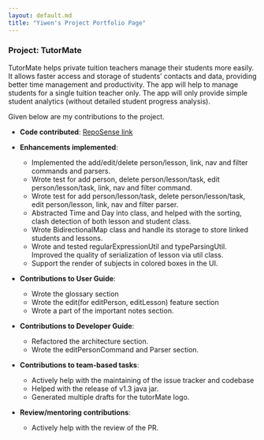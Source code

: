 ```yaml
---
layout: default.md
title: "Yiwen's Project Portfolio Page"
---
```


### Project: TutorMate

TutorMate helps private tuition teachers manage their students more easily. It allows faster access and storage of students’ contacts and data, providing better time management and productivity. The app will help to manage students for a single tuition teacher only. The app will only provide simple student analytics (without detailed student progress analysis).

Given below are my contributions to the project.

* **Code contributed**: [RepoSense link](https://nus-cs2103-ay2324s1.github.io/tp-dashboard/?search=yiwen101&breakdown=true)

* **Enhancements implemented**:
  * Implemented the add/edit/delete person/lesson, link, nav and filter commands and parsers.
  * Wrote test for add person, delete person/lesson/task, edit person/lesson/task, link, nav and filter command.
  * Wrote test for add person/lesson/task, delete person/lesson/task, edit person/lesson, link, nav and filter parser.
  * Abstracted Time and Day into class, and helped with the sorting, clash detection of both lesson and student class.
  * Wrote BidirectionalMap class and handle its storage to store linked students and lessons.
  * Wrote and tested regularExpressionUtil and typeParsingUtil. Improved the quality of serialization of lesson via util class.
  * Support the render of subjects in colored boxes in the UI.

* **Contributions to User Guide**:
    * Wrote the glossary section
    * Wrote the edit(for editPerson, editLesson) feature section
    * Wrote a part of the important notes section.

* **Contributions to Developer Guide**:
    * Refactored the architecture section.
    * Wrote the editPersonCommand and Parser section.

* **Contributions to team-based tasks**:
  * Actively help with the maintaining of the issue tracker and codebase
  * Helped with the release of v1.3 java jar.
  * Generated multiple drafts for the tutorMate logo.

* **Review/mentoring contributions**:
  * Actively help with the review of the PR.

